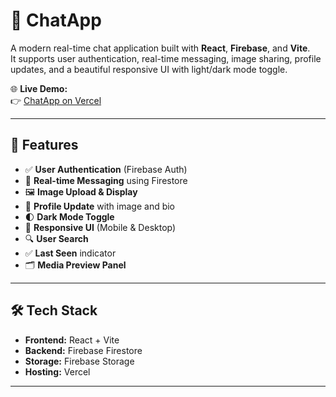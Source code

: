 # 💬 ChatApp

A modern real-time chat application built with **React**, **Firebase**, and **Vite**.  
It supports user authentication, real-time messaging, image sharing, profile updates, and a beautiful responsive UI with light/dark mode toggle.

🌐 **Live Demo:**  
👉 [ChatApp on Vercel](https://chat-app-git-main-dileshwar-singhs-projects.vercel.app/)

---

## 🚀 Features

- ✅ **User Authentication** (Firebase Auth)
- 💬 **Real-time Messaging** using Firestore
- 🖼️ **Image Upload & Display**
- 👤 **Profile Update** with image and bio
- 🌓 **Dark Mode Toggle**
- 📱 **Responsive UI** (Mobile & Desktop)
- 🔍 **User Search**
- ✅ **Last Seen** indicator
- 🗂️ **Media Preview Panel**

---

## 🛠️ Tech Stack

- **Frontend:** React + Vite
- **Backend:** Firebase Firestore
- **Storage:** Firebase Storage
- **Hosting:** Vercel

---

